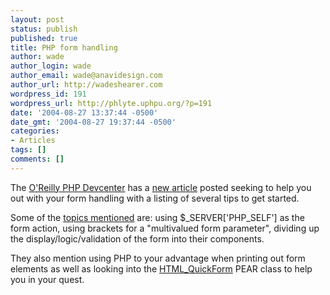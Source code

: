 ```yaml
---
layout: post
status: publish
published: true
title: PHP form handling
author: wade
author_login: wade
author_email: wade@anavidesign.com
author_url: http://wadeshearer.com
wordpress_id: 191
wordpress_url: http://phlyte.uphpu.org/?p=191
date: '2004-08-27 13:37:44 -0500'
date_gmt: '2004-08-27 19:37:44 -0500'
categories:
- Articles
tags: []
comments: []
---
```

<p>The <a href="http://www.onlamp.com/pub/a/php/2004/08/26/PHPformhandling.html">O'Reilly PHP Devcenter</a> has a <a href="http://www.onlamp.com/pub/a/php/2004/08/26/PHPformhandling.html">new article</a> posted seeking to help you out with your form handling with a listing of several tips to get started.
<p>Some of the <a href="http://www.onlamp.com/pub/a/php/2004/08/26/PHPformhandling.html">topics mentioned</a> are: using $_SERVER['PHP_SELF'] as the form action, using brackets for a "multivalued form parameter", dividing up the display/logic/validation of the form into their components.
<p>They also mention using PHP to your advantage when printing out form elements as well as looking into the <a href="http://pear.php.net/package/HTML_QuickForm">HTML_QuickForm</a> PEAR class to help you in your quest.</p>
